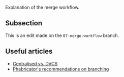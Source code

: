 Explanation of the merge workflow.

## Subsection
This is an edit made on the `07-merge-workflow` branch.

## Useful articles
* [Centralised vs. DVCS](http://blogs.atlassian.com/2012/02/version-control-centralized-dvcs/)
* [Phabricator's recommendations on branching](https://secure.phabricator.com/book/phabflavor/article/recommendations_on_branching/)
